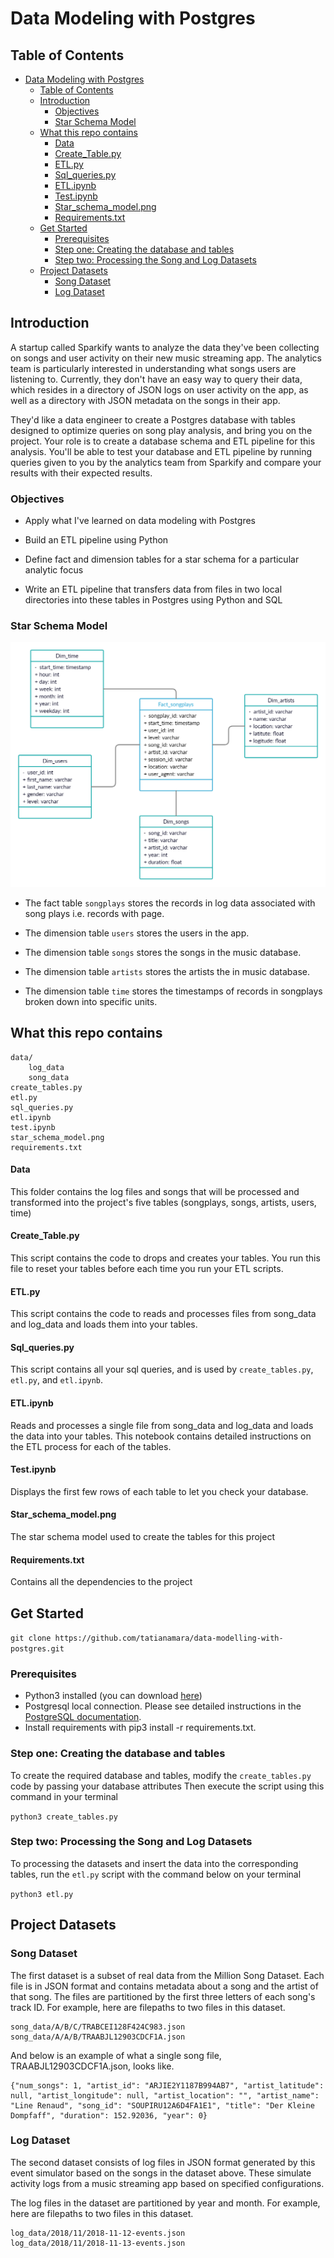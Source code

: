 # Data Modeling with Postgres

## Table of Contents

- [Data Modeling with Postgres](#data-modeling-with-postgres)
  - [Table of Contents](#table-of-contents)  
  - [Introduction](#introduction)
    - [Objectives](#objectives)  
    - [Star Schema Model](#star-schema-model)  
  - [What this repo contains](#what-this-repo-contains)
    - [Data](#data)
    - [Create_Table.py](#create_tablepy)
    - [ETL.py](#etlpy)
    - [Sql_queries.py](#sql_queriespy)
    - [ETL.ipynb](#etlipynb)
    - [Test.ipynb](#testipynb)
    - [Star_schema_model.png](#star_schema_modelpng)
    - [Requirements.txt](#requirementstxt)
  - [Get Started](#get-started)
    - [Prerequisites](#prerequisites)
    - [Step one: Creating the database and tables](#step-one-creating-the-database-and-tables)
    - [Step two: Processing the Song and Log Datasets](#step-two-processing-the-song-and-log-datasets)
  - [Project Datasets](#project-datasets)
    - [Song Dataset](#song-dataset)
    - [Log Dataset](#log-dataset)

## Introduction
A startup called Sparkify wants to analyze the data they've been collecting on songs and user activity on their new music streaming app. The analytics team is particularly interested in understanding what songs users are listening to. Currently, they don't have an easy way to query their data, which resides in a directory of JSON logs on user activity on the app, as well as a directory with JSON metadata on the songs in their app.

They'd like a data engineer to create a Postgres database with tables designed to optimize queries on song play analysis, and bring you on the project. Your role is to create a database schema and ETL pipeline for this analysis. You'll be able to test your database and ETL pipeline by running queries given to you by the analytics team from Sparkify and compare your results with their expected results.

### Objectives  

- Apply what I've learned on data modeling with Postgres 

- Build an ETL pipeline using Python

- Define fact and dimension tables for a star schema for a particular analytic focus

- Write an ETL pipeline that transfers data from files in two local directories into these tables in Postgres using Python and SQL  

### Star Schema Model  
![Star Schema Model](https://github.com/tatianamara/data-modelling-with-postgres/blob/main/star_schema_model.png)

- The fact table `songplays` stores the records in log data associated with song plays i.e. records with page.

- The dimension table `users` stores the users in the app.

- The dimension table `songs` stores the songs in the music database.

- The dimension table `artists` stores the artists the in music database.

- The dimension table `time` stores the timestamps of records in songplays broken down into specific units.

## What this repo contains
```
data/
    log_data
    song_data
create_tables.py
etl.py
sql_queries.py
etl.ipynb
test.ipynb
star_schema_model.png
requirements.txt
```

#### Data
This folder contains the log files and songs that will be processed and transformed into the project's five tables (songplays, songs, artists, users, time)

#### Create_Table.py
This script contains the code to drops and creates your tables. You run this file to reset your tables before each time you run your ETL scripts.

#### ETL.py
This script contains the code to reads and processes files from song_data and log_data and loads them into your tables.

#### Sql_queries.py
This script contains all your sql queries, and is used by `create_tables.py`, `etl.py`, and `etl.ipynb`.

#### ETL.ipynb
Reads and processes a single file from song_data and log_data and loads the data into your tables. This notebook contains detailed instructions on the ETL process for each of the tables.

#### Test.ipynb
Displays the first few rows of each table to let you check your database.

#### Star_schema_model.png
The star schema model used to create the tables for this project

#### Requirements.txt 
Contains all the dependencies to the project

## Get Started  

`git clone https://github.com/tatianamara/data-modelling-with-postgres.git`

### Prerequisites

- Python3 installed (you can download [here](https://www.python.org/downloads/))
- Postgresql local connection. Please see detailed instructions in the [PostgreSQL documentation](https://www.postgresql.org/docs/current/runtime.html).
- Install requirements with pip3 install -r requirements.txt.

### Step one: Creating the database and tables

To create the required database and tables, modify the `create_tables.py` code by passing your database attributes
Then execute the script using this command in your terminal

`python3 create_tables.py`

### Step two: Processing the Song and Log Datasets

To processing the datasets and insert the data into the corresponding tables, run the `etl.py` script with the command below on your terminal

`python3 etl.py`

## Project Datasets  

### Song Dataset  

The first dataset is a subset of real data from the Million Song Dataset. Each file is in JSON format and contains metadata about a song and the artist of that song. The files are partitioned by the first three letters of each song's track ID. For example, here are filepaths to two files in this dataset.

```
song_data/A/B/C/TRABCEI128F424C983.json  
song_data/A/A/B/TRAABJL12903CDCF1A.json
```

And below is an example of what a single song file, TRAABJL12903CDCF1A.json, looks like.

```
{"num_songs": 1, "artist_id": "ARJIE2Y1187B994AB7", "artist_latitude": null, "artist_longitude": null, "artist_location": "", "artist_name": "Line Renaud", "song_id": "SOUPIRU12A6D4FA1E1", "title": "Der Kleine Dompfaff", "duration": 152.92036, "year": 0}
```

### Log Dataset  

The second dataset consists of log files in JSON format generated by this event simulator based on the songs in the dataset above. These simulate activity logs from a music streaming app based on specified configurations.

The log files in the dataset are partitioned by year and month. For example, here are filepaths to two files in this dataset.

```
log_data/2018/11/2018-11-12-events.json
log_data/2018/11/2018-11-13-events.json
```
